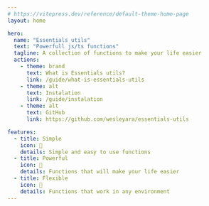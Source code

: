 ```yaml
---
# https://vitepress.dev/reference/default-theme-home-page
layout: home

hero:
  name: "Essentials utils"
  text: "Powerfull js/ts functions"
  tagline: A collection of functions to make your life easier
  actions:
    - theme: brand
      text: What is Essentials utils?
      link: /guide/what-is-essentials-utils
    - theme: alt
      text: Instalation
      link: /guide/instalation
    - theme: alt
      text: GitHub
      link: https://github.com/wesleyara/essentials-utils

features:
  - title: Simple
    icon: 🚀
    details: Simple and easy to use functions
  - title: Powerful
    icon: 💪
    details: Functions that will make your life easier
  - title: Flexible
    icon: 🤖
    details: Functions that work in any environment
---
```


<script setup>
import { ContributorsSection } from "./src/components/ContributorsSection"
</script>

<ContributorsSection />

